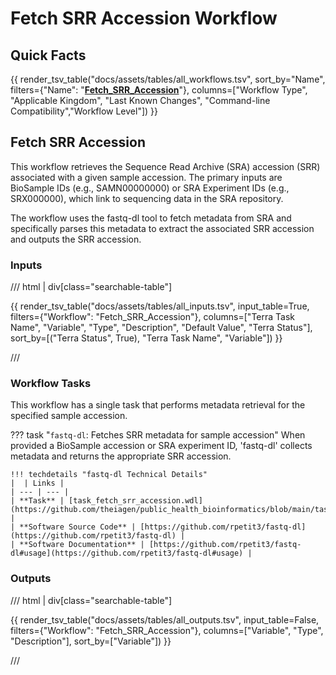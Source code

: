 # Fetch SRR Accession Workflow

## Quick Facts

{{ render_tsv_table("docs/assets/tables/all_workflows.tsv", sort_by="Name", filters={"Name": "[**Fetch_SRR_Accession**](../workflows/data_import/fetch_srr_accession.md)"}, columns=["Workflow Type", "Applicable Kingdom", "Last Known Changes", "Command-line Compatibility","Workflow Level"]) }}

## Fetch SRR Accession

This workflow retrieves the Sequence Read Archive (SRA) accession (SRR) associated with a given sample accession. The primary inputs are BioSample IDs (e.g., SAMN00000000) or SRA Experiment IDs (e.g., SRX000000), which link to sequencing data in the SRA repository.

The workflow uses the fastq-dl tool to fetch metadata from SRA and specifically parses this metadata to extract the associated SRR accession and outputs the SRR accession.

### Inputs

/// html | div[class="searchable-table"]

{{ render_tsv_table("docs/assets/tables/all_inputs.tsv", input_table=True, filters={"Workflow": "Fetch_SRR_Accession"}, columns=["Terra Task Name", "Variable", "Type", "Description", "Default Value", "Terra Status"], sort_by=[("Terra Status", True), "Terra Task Name", "Variable"]) }}

///

### Workflow Tasks

This workflow has a single task that performs metadata retrieval for the specified sample accession.

??? task "`fastq-dl`: Fetches SRR metadata for sample accession"
    When provided a BioSample accession or SRA experiment ID, 'fastq-dl' collects metadata and returns the appropriate SRR accession.

    !!! techdetails "fastq-dl Technical Details"
    |  | Links | 
    | --- | --- | 
    | **Task** | [task_fetch_srr_accession.wdl](https://github.com/theiagen/public_health_bioinformatics/blob/main/tasks/utilities/data_handling/task_fetch_srr_accession.wdl) |
    | **Software Source Code** | [https://github.com/rpetit3/fastq-dl](https://github.com/rpetit3/fastq-dl) |
    | **Software Documentation** | [https://github.com/rpetit3/fastq-dl#usage](https://github.com/rpetit3/fastq-dl#usage) |

### Outputs

/// html | div[class="searchable-table"]

{{ render_tsv_table("docs/assets/tables/all_outputs.tsv", input_table=False, filters={"Workflow": "Fetch_SRR_Accession"}, columns=["Variable", "Type", "Description"], sort_by=["Variable"]) }}

///
